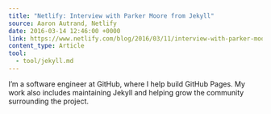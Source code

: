 ```yaml
---
title: "Netlify: Interview with Parker Moore from Jekyll"
source: Aaron Autrand, Netlify
date: 2016-03-14 12:46:00 +0000
link: https://www.netlify.com/blog/2016/03/11/interview-with-parker-moore-from-jekyll/
content_type: Article
tool:
  - tool/jekyll.md
---
```

I’m a software engineer at GitHub, where I help build GitHub Pages. My work also includes maintaining Jekyll and helping grow the community surrounding the project.





